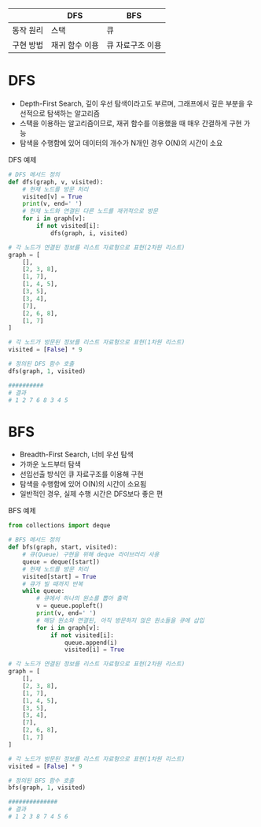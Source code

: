 
| |DFS|BFS|
|-|-|-|
|동작 원리| 스택 | 큐|
|구현 방법| 재귀 함수 이용| 큐 자료구조 이용|



# DFS
- Depth-First Search, 깊이 우선 탐색이라고도 부르며, 그래프에서 깊은 부분을 우선적으로 탐색하는 알고리즘
- 스택을 이용하는 알고리즘이므로, 재귀 함수를 이용했을 때 매우 간결하게 구현 가능
- 탐색을 수행함에 있어 데이터의 개수가 N개인 경우 O(N)의 시간이 소요
  
DFS 예제
```py
# DFS 메서드 정의
def dfs(graph, v, visited):
    # 현재 노드를 방문 처리
    visited[v] = True
    print(v, end=' ')
    # 현재 노드와 연결된 다른 노드를 재귀적으로 방문
    for i in graph[v]:
        if not visited[i]:
            dfs(graph, i, visited)

# 각 노드가 연결된 정보를 리스트 자료형으로 표현(2차원 리스트)
graph = [
    [],
    [2, 3, 8],
    [1, 7],
    [1, 4, 5],
    [3, 5],
    [3, 4],
    [7],
    [2, 6, 8],
    [1, 7]
]

# 각 노드가 방문된 정보를 리스트 자료형으로 표현(1차원 리스트)
visited = [False] * 9

# 정의된 DFS 함수 호출
dfs(graph, 1, visited)

##########
# 결과
# 1 2 7 6 8 3 4 5
```

# BFS
- Breadth-First Search, 너비 우선 탐색
- 가까운 노드부터 탐색
- 선입선출 방식인 큐 자료구조를 이용해 구현
- 탐색을 수행함에 있어 O(N)의 시간이 소요됨
- 일반적인 경우, 실제 수행 시간은 DFS보다 좋은 편

BFS 예제
```py
from collections import deque

# BFS 메서드 정의
def bfs(graph, start, visited):
    # 큐(Queue) 구현을 위해 deque 라이브러리 사용
    queue = deque([start])
    # 현재 노드를 방문 처리
    visited[start] = True
    # 큐가 빌 때까지 반복
    while queue:
        # 큐에서 하나의 원소를 뽑아 출력
        v = queue.popleft()
        print(v, end=' ')
        # 해당 원소와 연결된, 아직 방문하지 않은 원소들을 큐에 삽입
        for i in graph[v]:
            if not visited[i]:
                queue.append(i)
                visited[i] = True

# 각 노드가 연결된 정보를 리스트 자료형으로 표현(2차원 리스트)
graph = [
    [],
    [2, 3, 8],
    [1, 7],
    [1, 4, 5],
    [3, 5],
    [3, 4],
    [7],
    [2, 6, 8],
    [1, 7]
]

# 각 노드가 방문된 정보를 리스트 자료형으로 표현(1차원 리스트)
visited = [False] * 9

# 정의된 BFS 함수 호출
bfs(graph, 1, visited)

##############
# 결과
# 1 2 3 8 7 4 5 6
```

